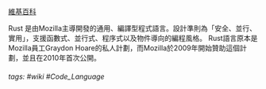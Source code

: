 [維基百科](https://zh.wikipedia.org/zh-tw/Rust)

Rust
是由Mozilla主導開發的通用、編譯型程式語言。設計準則為「安全、並行、實用」，支援函數式、並行式、程序式以及物件導向的編程風格。 Rust語言原本是Mozilla員工Graydon Hoare的私人計劃，而Mozilla於2009年開始贊助這個計劃，並且在2010年首次公開。

###### tags: #wiki #Code_Language 